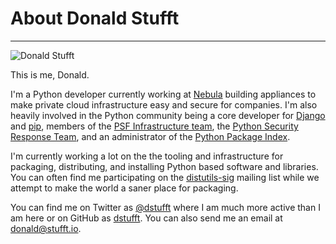 # About Donald Stufft

-------------------------------------------------------------------------------

![Donald Stufft](/images/dstufft.jpg)

This is me, Donald.

I'm a Python developer currently working at [Nebula][] building appliances to
make private cloud infrastructure easy and secure for companies. I'm also
heavily involved in the Python community being a core developer for [Django][]
and [pip][], members of the [PSF Infrastructure team][python-infra],
the [Python Security Response Team][PSRT], and an administrator of the
[Python Package Index][PyPI].

[Nebula]: https://www.nebula.com/
[Django]: https://www.djangoproject.com/
[pip]: http://pip-installer.org/
[python-infra]: http://status.python.org/
[PSRT]: http://www.python.org/news/security/
[PyPI]: https://pypi.python.org/


I'm currently working a lot on the the tooling and infrastructure for
packaging, distributing, and installing Python based software and libraries.
You can often find me participating on the [distutils-sig][] mailing list while
we attempt to make the world a saner place for packaging.

[distutils-sig]: http://www.python.org/community/sigs/current/distutils-sig/

You can find me on Twitter as [@dstufft][twitter] where I am much more active
than I am here or on GitHub as [dstufft][github]. You can also send me an email
at <donald@stufft.io>.

[twitter]: https://twitter.com/dstufft/
[github]: https://github.com/dstufft

